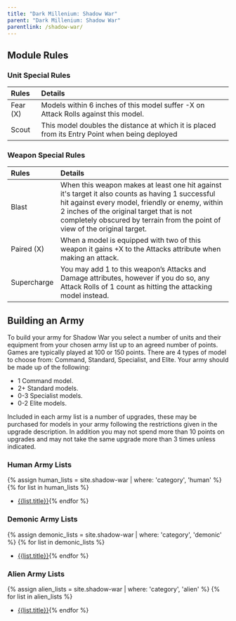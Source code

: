 ```yaml
---
title: "Dark Millenium: Shadow War"
parent: "Dark Millenium: Shadow War"
parentlink: /shadow-war/
---
```


## Module Rules

### Unit Special Rules

| Rules    | Details |
| :------- | :------ |
| Fear (X) | Models within 6 inches of this model suffer -X on Attack Rolls against this model. | 
| Scout    | This model doubles the distance at which it is placed from its Entry Point when being deployed |

### Weapon Special Rules

| Rules | Details |
| :---- | :------ |
| Blast | When this weapon makes at least one hit against it's target it also counts as having 1 successful hit against every model, friendly or enemy, within 2 inches of the original target that is not completely obscured by terrain from the point of view of the original target. |
| Paired (X) | When a model is equipped with two of this weapon it gains +X to the Attacks attribute when making an attack. |
| Supercharge | You may add 1 to this weapon’s Attacks and Damage attributes, however if you do so, any Attack Rolls of 1 count as hitting the attacking model instead. |

## Building an Army

To build your army for Shadow War you select a number of units and their equipment from your chosen army list up to an agreed number of points. Games are typically played at 100 or 150 points. There are 4 types of model to choose from: Command, Standard, Specialist, and Elite. Your army should be made up of the following:

- 1 Command model.
- 2+ Standard models.
- 0-3 Specialist models.
- 0-2 Elite models.

Included in each army list is a number of upgrades, these may be purchased for models in your army following the restrictions given in the upgrade description. In addition you may not spend more than 10 points on upgrades and may not take the same upgrade more than 3 times unless indicated.


### Human Army Lists

{% assign human_lists = site.shadow-war | where: 'category', 'human' %}
{% for list in human_lists %}
- [{{list.title}}]({{list.url}}){% endfor %}

### Demonic Army Lists

{% assign demonic_lists = site.shadow-war | where: 'category', 'demonic' %}
{% for list in demonic_lists %}
- [{{list.title}}]({{list.url}}){% endfor %}

### Alien Army Lists

{% assign alien_lists = site.shadow-war | where: 'category', 'alien' %}
{% for list in alien_lists %}
- [{{list.title}}]({{list.url}}){% endfor %}
